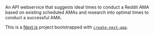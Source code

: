 An API webservice that suggests ideal times to conduct a Reddit AMA based on existing scheduled AMAs and research into optimal times to conduct a successful AMA.

This is a [Next.js](https://nextjs.org/) project bootstrapped with [`create-next-app`](https://github.com/vercel/next.js/tree/canary/packages/create-next-app).

